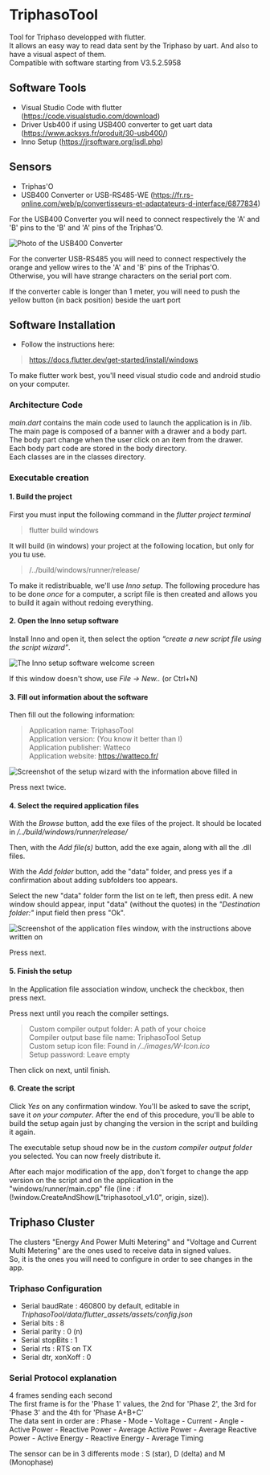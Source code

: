 # TriphasoTool
Tool for Triphaso developped with flutter.  
It allows an easy way to read data sent by the Triphaso by uart. And also to have a visual aspect of them.  
Compatible with software starting from V3.5.2.5958  

## Software Tools
* Visual Studio Code with flutter (https://code.visualstudio.com/download)  
* Driver Usb400 if using USB400 converter to get uart data (https://www.acksys.fr/produit/30-usb400/)  
* Inno Setup (https://jrsoftware.org/isdl.php)

## Sensors
* Triphas'O
* USB400 Converter or USB-RS485-WE (https://fr.rs-online.com/web/p/convertisseurs-et-adaptateurs-d-interface/6877834)

For the USB400 Converter you will need to connect respectively the 'A' and 'B' pins to the 'B' and 'A' pins of the Triphas'O. 

![Photo of the USB400 Converter](images/usb400Converter.jpg?raw=true "Photo of the USB400 Converter")

For the converter USB-RS485 you will need to connect respectively the orange and yellow wires to the 'A' and 'B' pins of the Triphas'O.  
Otherwise, you will have strange characters on the serial port com.

If the converter cable is longer than 1 meter, you will need to push the yellow button (in back position) beside the uart port

## Software Installation
* Follow the instructions here:
>https://docs.flutter.dev/get-started/install/windows

To make flutter work best, you'll need visual studio code and android studio on your computer.

### Architecture Code
*main.dart* contains the main code used to launch the application is in /lib. The main page is composed of a banner with a drawer and a body part.   
The body part change when the user click on an item from the drawer.  
Each body part code are stored in the body directory.   
Each classes are in the classes directory.  

### Executable creation

#### 1. Build the project

First you must input the following command in the *flutter project terminal*

>flutter build windows

It will build (in windows) your project at the following location, but only for you tu use.

><project>/../build/windows/runner/release/

To make it redistribuable, we'll use *Inno setup*.
The following procedure has to be done *once* for a computer, a script file is then created and allows you to build it again without redoing everything.

#### 2. Open the Inno setup software

Install Inno and open it, then select the option *“create a new script file using the script wizard”*.

![The Inno setup software welcome screen](images/innoSetup1.png?raw=true "The welcome screen")

If this window doesn't show, use *File -> New..* (or Ctrl+N)

#### 3. Fill out information about the software

Then fill out the following information:

>Application name: TriphasoTool  
>Application version: (You know it better than I)  
>Application publisher: Watteco  
>Application website: https://watteco.fr/  

![Screenshot of the setup wizard with the information above filled in](images/innoSetup2.png?raw=true "App info window")

Press next twice.

#### 4. Select the required application files

With the *Browse* button, add the exe files of the project.
It should be located in *<project>/../build/windows/runner/release/*

Then, with the *Add file(s)* button, add the exe again, along with all the .dll files.

With the *Add folder* button, add the "data" folder, and press yes if a confirmation about adding subfolders too appears.

Select the new "data" folder form the list on te left, then press edit. A new window should appear, input "data" (without the quotes) in the *"Destination folder:"* input field then press "Ok".

![Screenshot of the application files window, with the instructions above written on](images/innoSetup3.png?raw=true "Application files window")

Press next.

#### 5. Finish the setup

In the Application file association window, uncheck the checkbox, then press next.

Press next until you reach the compiler settings.

>Custom compiler output folder: A path of your choice  
>Compiler output base file name: TriphasoTool Setup  
>Custom setup icon file: Found in *<project>/../images/W-Icon.ico*  
>Setup password: Leave empty  

Then click on next, until finish.

#### 6. Create the script

Click *Yes* on any confirmation window. You'll be asked to save the script, save it *on your computer*.
After the end of this procedure, you'll be able to build the setup again just by changing the version in the script and building it again.

The executable setup shoud now be in the *custom compiler output folder* you selected. You can now freely distribute it.

After each major modification of the app, don't forget to change the app version on the script and on the application in the "windows/runner/main.cpp" file (line : if (!window.CreateAndShow(L"triphasotool_v1.0", origin, size)).

## Triphaso Cluster
The clusters "Energy And Power Multi Metering" and "Voltage and Current Multi Metering" are the ones used to receive data in signed values.   
So, it is the ones you will need to configure in order to see changes in the app.     

### Triphaso Configuration
* Serial baudRate : 460800 by default, editable in *TriphasoTool/data/flutter_assets/assets/config.json*
* Serial bits : 8
* Serial parity : 0 (n)
* Serial stopBits : 1
* Serial rts : RTS on TX 
* Serial dtr, xonXoff : 0

### Serial Protocol explanation
4 frames sending each second  
The first frame is for the 'Phase 1' values, the 2nd for 'Phase 2', the 3rd for 'Phase 3' and the 4th for 'Phase A+B+C'  
The data sent in order are : Phase - Mode - Voltage - Current - Angle - Active Power - Reactive Power - Average Active Power - Average Reactive Power - Active Energy - Reactive Energy - Average Timing   

The sensor can be in 3 differents mode : S (star), D (delta) and M (Monophase)
